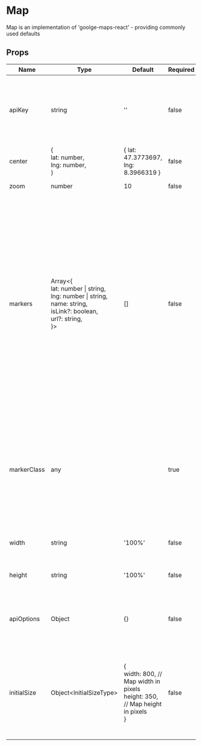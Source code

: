 # Map

Map is an implementation of 'goolge-maps-react' - providing commonly used defaults


## Props
| Name        | Type                                                                                                                                             | Default                                                                                  | Required | Description                                                                                                                                                                                                                                                                                                                                                                                                                                                                                                                                                          |
| ----------- | ------------------------------------------------------------------------------------------------------------------------------------------------ | ---------------------------------------------------------------------------------------- | -------- | -------------------------------------------------------------------------------------------------------------------------------------------------------------------------------------------------------------------------------------------------------------------------------------------------------------------------------------------------------------------------------------------------------------------------------------------------------------------------------------------------------------------------------------------------------------------- |
| apiKey      | string                                                                                                                                           | ''                                                                                       | false    | To use the Maps JavaScript API you must have an API key.<br>The API key is a unique identifier that is used to authenticate<br>requests associated with your project for usage                                                                                                                                                                                                                                                                                                                                                                                       |
| center      | {<br>  lat: number,<br>  lng: number,<br>}                                                                                                       | { lat: 47.3773697, lng: 8.3966319 }                                                      | false    | Initial Latitude and Longitude coordinates for map                                                                                                                                                                                                                                                                                                                                                                                                                                                                                                                   |
| zoom        | number                                                                                                                                           | 10                                                                                       | false    | Number that changes the scale of the map                                                                                                                                                                                                                                                                                                                                                                                                                                                                                                                             |
| markers     | Array&lt;{<br>  lat: number &#124; string,<br>  lng: number &#124; string,<br>  name: string,<br>  isLink?: boolean,<br>  url?: string,<br>}&gt; | []                                                                                       | false    | Array objects that hold data that will support in putting markers on<br>the map. Data of each item is passed props into `CustomComponent`<br>which is mapped in the inner of `<GoogleMaps>`. The data shape of each<br>item is the following:<br>- lat: (latitude position of marker)<br>- lng: (longitude position of marker)<br>- name: (name of marker)<br>- isLink: (boolean prop passed to `CustomMarkerComponent` for whatever<br>logic that component has)<br>- url: (string prop passed to `CustomMarkerComponent` for whatever<br>logic that component has) |
| markerClass | any                                                                                                                                              |                                                                                          | true     | `CustomMarkerComponent` mapped out on the Google Maps, inheriting the following<br>props:<br>- lat: (explanation above in `markers`)<br>- lng: (explanation above in `markers`)<br>- name: (explanation above in `markers`)<br>- isLink: (explanation above in `markers`)<br>- url: (explanation above in `markers`)                                                                                                                                                                                                                                                 |
| width       | string                                                                                                                                           | '100%'                                                                                   | false    | Sets width of map with any legitimate metric i.e px, vw, % etc                                                                                                                                                                                                                                                                                                                                                                                                                                                                                                       |
| height      | string                                                                                                                                           | '100%'                                                                                   | false    | Sets height of map with any legitimate metric i.e px, vw, % etc                                                                                                                                                                                                                                                                                                                                                                                                                                                                                                      |
| apiOptions  | Object                                                                                                                                           | {}                                                                                       | false    | object with props for custom setting for map. Object is passed into<br>`options` prop of `GoogleMap`. View [here](https://github.com/google-map-react/old-examples/blob/master/web/flux/components/examples/x_options/options_map_page.jsx)<br>for an example                                                                                                                                                                                                                                                                                                        |
| initialSize | Object&lt;InitialSizeType&gt;                                                                                                                    | {<br>  width: 800, // Map width in pixels<br>  height: 350, // Map height in pixels<br>} | false    | Object with the following shape:<br>--<br>- `width: String`: (must have legitimate metric),<br>- `height: String`: (must have legitimate metric),<br>Sets the initial size for the map before mount as it is needed                                                                                                                                                                                                                                                                                                                                                  |
